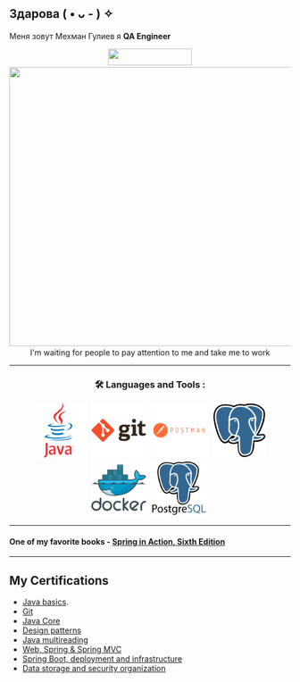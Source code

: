 ## Здарова ( • ᴗ - ) ✧
Меня зовут Мехман Гулиев я **QA Engineer**

  <div align= "center">
<img src= "https://komarev.com/ghpvc/?username=Mehman1995-github-username&style=flat-square&color=blueviolet"width="150"height="30"/>
    
</div>

<div align="center">
  <img src="https://media3.giphy.com/media/uDqtCeVx1QEDwNAEOM/giphy.gif?" width="600"height="500"/>
</div>
<div align = "center">
  I'm waiting for people to pay attention to me and take me to work
</div>
  
 ---
 <div align = "center">
  
  ### :hammer_and_wrench: Languages and Tools :
  
  <img src ="https://github.com/devicons/devicon/blob/master/icons/java/java-original-wordmark.svg" width="100" height="100" />&nbsp;
  <img src = "https://github.com/devicons/devicon/blob/master/icons/git/git-original-wordmark.svg" width="100" height="100"/>&nbsp; 
  <img src = "https://github.com/devicons/devicon/blob/master/icons/postman/postman-original-wordmark.svg" width = "100" height = "100"/>&nbsp;
  <img src = "https://github.com/devicons/devicon/blob/master/icons/postgresql/postgresql-original.svg" width="100" height="100"/>&nbsp;
  <img src = "https://github.com/devicons/devicon/blob/master/icons/docker/docker-original-wordmark.svg" width="100" height="100"/>&nbsp;
  <img src = "https://github.com/devicons/devicon/blob/master/icons/postgresql/postgresql-original-wordmark.svg" width="100" height="100"/>&nbsp;
 </div>

---

#### One of my favorite books - [Spring in Action, Sixth Edition](https://github.com/Mehman1995/taco-cloud#spring-in-action-sixth-edition)

---

   ## My Certifications 
 - [Java basics](https://github.com/Mehman1995/My-Certifications/blob/main/java%20basics.jpg).
 - [Git](https://github.com/Mehman1995/My-Certifications/blob/main/Git.jpg)
 - [Java Core](https://github.com/Mehman1995/My-Certifications/blob/main/JavaCore.jpg)
 - [Design patterns](https://github.com/Mehman1995/My-Certifications/blob/main/templates.jpg)
 - [Java multireading](https://github.com/Mehman1995/My-Certifications/blob/main/multireading.jpg)
 - [Web, Spring & Spring MVC](https://github.com/Mehman1995/My-Certifications/blob/main/MVC.jpg)
 - [Spring Boot, deployment and infrastructure](https://github.com/Mehman1995/My-Certifications/blob/main/boot.jpg)
 - [Data storage and security organization](https://github.com/Mehman1995/My-Certifications/blob/main/db.jpg)
